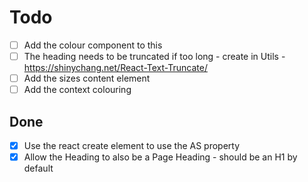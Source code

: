 # Todo

- [ ] Add the colour component to this
- [ ] The heading needs to be truncated if too long - create in Utils - https://shinychang.net/React-Text-Truncate/
- [ ] Add the sizes content element
- [ ] Add the context colouring

## Done

- [X] Use the react create element to use the AS property
- [X] Allow the Heading to also be a Page Heading - should be an H1 by default
